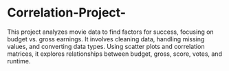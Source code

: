 # Correlation-Project-
This project analyzes movie data to find factors for success, focusing on budget vs. gross earnings. It involves cleaning data, handling missing values, and converting data types. Using scatter plots and correlation matrices, it explores relationships between budget, gross, score, votes, and runtime.
